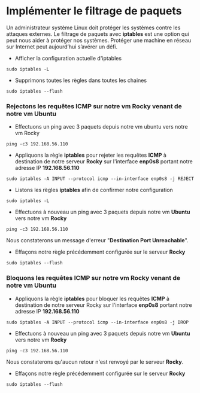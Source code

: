 # Implémenter le filtrage de paquets

Un administrateur système Linux doit protéger les systèmes contre les attaques externes. Le filtrage de paquets avec **iptables** est une option qui peut nous aider à protéger nos systèmes. Protéger une machine en réseau sur Internet peut aujourd’hui s’avérer un défi.

- Afficher la configuration actuelle d'iptables

```
sudo iptables -L
```

- Supprimons toutes les règles dans toutes les chaines

```
sudo iptables --flush
```

### Rejectons les requêtes **ICMP** sur notre vm **Rocky** venant de notre vm **Ubuntu**

- Effectuons un ping avec 3 paquets depuis notre vm ubuntu vers notre vm Rocky

```
ping -c3 192.168.56.110
```

- Appliquons la règle **iptables** pour rejeter les requêtes **ICMP** à destination de notre serveur **Rocky** sur l'interface **enp0s8** portant notre adresse IP **192.168.56.110**

```
sudo iptables -A INPUT --protocol icmp --in-interface enp0s8 -j REJECT
```

- Listons les règles **iptables** afin de confirmer notre configuration

```
sudo iptables -L
```

- Effectuons à nouveau un ping avec 3 paquets depuis notre vm **Ubuntu** vers notre vm **Rocky**

```
ping -c3 192.168.56.110
```

Nous constaterons un message d'erreur "**Destination Port Unreachable**".

- Effaçons notre règle précédemment configurée sur le serveur **Rocky**

```
sudo iptables --flush
```

### Bloquons les requêtes **ICMP** sur notre vm **Rocky** venant de notre vm **Ubuntu**

- Appliquons la règle **iptables** pour bloquer les requêtes **ICMP** à destination de notre serveur Rocky sur l'interface **enp0s8** portant notre adresse IP **192.168.56.110**

```
sudo iptables -A INPUT --protocol icmp --in-interface enp0s8 -j DROP
```

- Effectuons à nouveau un ping avec 3 paquets depuis notre vm **Ubuntu** vers notre vm **Rocky**

```
ping -c3 192.168.56.110
```

Nous constaterons qu'aucun retour n'est renvoyé par le serveur **Rocky**.

- Effaçons notre règle précédemment configurée sur le serveur **Rocky**

```
sudo iptables --flush
```